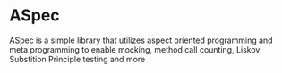 ASpec
=====

ASpec is a simple library that utilizes aspect oriented programming and meta programming to enable mocking, method call counting, Liskov Substition Principle testing and more
